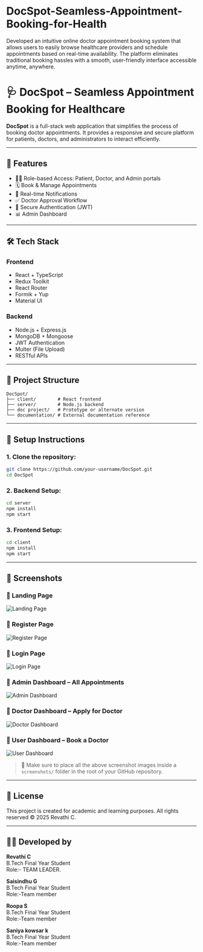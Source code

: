 # DocSpot-Seamless-Appointment-Booking-for-Health
Developed an intuitive online doctor appointment booking system that allows users to easily browse healthcare providers and schedule appointments based on real-time availability. The platform eliminates traditional booking hassles with a smooth, user-friendly interface accessible anytime, anywhere.         

# 🩺 DocSpot – Seamless Appointment Booking for Healthcare

**DocSpot** is a full-stack web application that simplifies the process of booking doctor appointments. It provides a responsive and secure platform for patients, doctors, and administrators to interact efficiently.

---

## 🚀 Features

- 🧑‍⚕️ Role-based Access: Patient, Doctor, and Admin portals
- 🗓️ Book & Manage Appointments
- 📢 Real-time Notifications
- ✅ Doctor Approval Workflow
- 🔐 Secure Authentication (JWT)
- 📊 Admin Dashboard

---

## 🛠 Tech Stack

### Frontend
- React + TypeScript
- Redux Toolkit
- React Router
- Formik + Yup
- Material UI

### Backend
- Node.js + Express.js
- MongoDB + Mongoose
- JWT Authentication
- Multer (File Upload)
- RESTful APIs

---

## 📁 Project Structure

```
DocSpot/
├── client/        # React frontend
├── server/        # Node.js backend
├── doc project/   # Prototype or alternate version
└── documentation/ # External documentation reference
```

---

## 🔧 Setup Instructions

### 1. Clone the repository:
```bash
git clone https://github.com/your-username/DocSpot.git
cd DocSpot
```

### 2. Backend Setup:
```bash
cd server
npm install
npm start
```

### 3. Frontend Setup:
```bash
cd client
npm install
npm start
```

---

## 📸 Screenshots

### 🔹 Landing Page
![Landing Page](./screenshots/landing-page.png)

### 🔹 Register Page
![Register Page](./screenshots/register-page.png)

### 🔹 Login Page
![Login Page](./screenshots/login-page.png)

### 🔹 Admin Dashboard – All Appointments
![Admin Dashboard](./screenshots/admin-dashboard.png)

### 🔹 Doctor Dashboard – Apply for Doctor
![Doctor Dashboard](./screenshots/doctor-dashboard.png)

### 🔹 User Dashboard – Book a Doctor
![User Dashboard](./screenshots/user-dashboard.png)

> 📁 Make sure to place all the above screenshot images inside a `screenshots/` folder in the root of your GitHub repository.

---

## 📃 License

This project is created for academic and learning purposes. All rights reserved © 2025 Revathi C.

---

## 🙋‍♀️ Developed by

**Revathi C**  
B.Tech Final Year Student  
Role:- TEAM LEADER.

**Saisindhu G**  
B.Tech Final Year Student  
Role:-Team member

**Roopa S**  
B.Tech Final Year Student  
Role:-Team member

**Saniya kowsar k**  
B.Tech Final Year Student  
Role:-Team member





